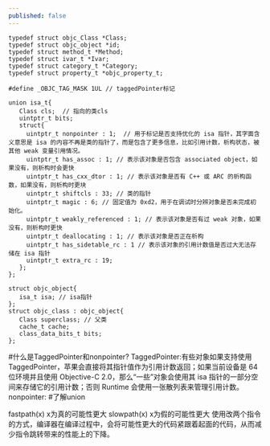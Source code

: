 ```yaml
---
published: false
---
```

```
typedef struct objc_Class *Class;
typedef struct objc_object *id;
typedef struct method_t *Method;
typedef struct ivar_t *Ivar;
typedef struct category_t *Category;
typedef struct property_t *objc_property_t;

#define _OBJC_TAG_MASK 1UL // taggedPointer标记

union isa_t{
   Class cls;  // 指向的类cls
   uintptr_t bits;
   struct{
     uintptr_t nonpointer : 1;  // 用于标记是否支持优化的 isa 指针，其字面含义意思是 isa 的内容不再是类的指针了，而是包含了更多信息，比如引用计数，析构状态，被其他 weak 变量引用情况。
     uintptr_t has_assoc : 1; // 表示该对象是否包含 associated object，如果没有，则析构时会更快
     uintptr_t has_cxx_dtor : 1; // 表示该对象是否有 C++ 或 ARC 的析构函数，如果没有，则析构时更块
     uintptr_t shiftcls : 33; // 类的指针
     uintptr_t magic : 6; // 固定值为 0xd2，用于在调试时分辨对象是否未完成初始化。
     uintptr_t weakly_referenced : 1; // 表示该对象是否有过 weak 对象，如果没有，则析构时更快
     uintptr_t deallocating : 1; // 表示该对象是否正在析构
     uintptr_t has_sidetable_rc : 1 // 表示该对象的引用计数值是否过大无法存储在 isa 指针
     uintptr_t extra_rc : 19;
   };
};

struct objc_object{
   isa_t isa; // isa指针
};
struct objc_class : objc_object{
   Class superclass; // 父类
   cache_t cache;
   class_data_bits_t bits;
};
```

#什么是TaggedPointer和nonpointer?
TaggedPointer:有些对象如果支持使用 TaggedPointer，苹果会直接将其指针值作为引用计数返回；如果当前设备是 64 位环境并且使用 Objective-C 2.0，那么“一些”对象会使用其 isa 指针的一部分空间来存储它的引用计数；否则 Runtime 会使用一张散列表来管理引用计数。
nonpointer:
#了解union

fastpath(x) x为真的可能性更大
slowpath(x) x为假的可能性更大
使用改两个指令的方式，编译器在编译过程中，会将可能性更大的代码紧跟着起面的代码，从而减少指令跳转带来的性能上的下降。 
